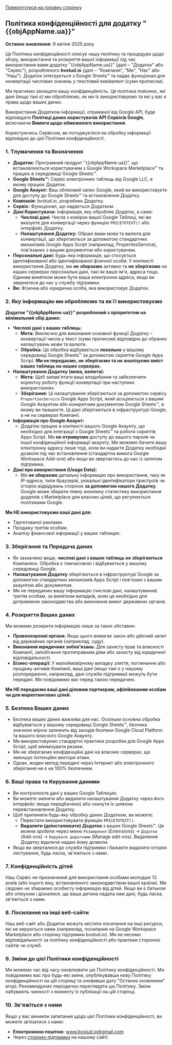 [Повернтутися на головну сторінку](/ ':class=btn')

## Політика конфіденційності для додатку "{{objAppName.ua}}"

**Останнє оновлення:** 9 квітня 2025 року

Ця Політика конфіденційності описує нашу політику та процедури щодо збору, використання та розкриття вашої інформації під час використання вами додатку "{{objAppName.ua}}" (далі – "Додаток" або "Сервіс"), розробленого **bvstud.io** (далі – "Компанія", "Ми", "Нас" або "Наш"). Додаток інтегрується з Google Sheets™ та надає функціонал для конвертації числових значень у текстовий еквівалент (суми прописом).

Ми прагнемо захищати вашу конфіденційність. Ця політика пояснює, які дані (якщо такі є) ми обробляємо, як ми їх використовуємо та які у вас є права щодо ваших даних.

Використання Додатком інформації, отриманої від Google API, буде відповідати **Політиці даних користувачів API Сервісів Google**, включаючи **Вимоги щодо обмеженого використання**.

Користуючись Сервісом, ви погоджуєтеся на обробку інформації відповідно до цієї Політики конфіденційності.

### 1. Тлумачення та Визначення

*   **Додаток:** Програмний продукт "{{objAppName.ua}}", що встановлюється користувачем з Google Workspace Marketplace™ та працює в середовищі Google Sheets™.
*   **Google Sheets™:** Сервіс електронних таблиць від Google LLC, в якому працює Додаток.
*   **Google Акаунт:** Ваш обліковий запис Google, який ви використовуєте для доступу до Google Sheets™ та встановлення Додатку.
*   **Компанія:** bvstud.io, розробник Додатку.
*   **Сервіс:** Функціонал, що надається Додатком.
*   **Дані Користувача:** Інформація, яку обробляє Додаток, а саме:
    *   **Числові дані:** Числа з комірок вашої Google Таблиці, які ви вказуєте для конвертації через функцію `PRICETOTEXT()` або інтерфейс Додатку.
    *   **Налаштування Додатку:** Обрані вами мова та валюта для конвертації, що зберігаються за допомогою стандартних механізмів Google Apps Script (наприклад, PropertiesService), пов'язаних з вашим документом або користувачем.
*   **Персональні дані:** Будь-яка інформація, що стосується ідентифікованої або ідентифікованої фізичної особи. У контексті використання Додатку, ми **не збираємо** активно та **не зберігаємо** на наших серверах персональні дані, такі як ваше ім'я, адреса тощо. Єдиним винятком може бути ваша електронна адреса, якщо ви звернетеся до нас у службу підтримки.
*   **Ви:** Фізична або юридична особа, яка використовує Додаток.

### 2. Яку інформацію ми обробляємо та як її використовуємо

**Додаток "{{objAppName.ua}}" розроблений з пріоритетом на мінімальний збір даних:**

*   **Числові дані з ваших таблиць:**
    *   **Мета:** Виключно для виконання основної функції Додатку – конвертації числа у текст (суми прописом) відповідно до обраних налаштувань мови та валюти.
    *   **Обробка:** Ця обробка відбувається **локально** у вашому середовищі Google Sheets™ за допомогою скриптів Google Apps Script. **Ми не передаємо, не зберігаємо та не аналізуємо вміст ваших таблиць на наших серверах.**
*   **Налаштування Додатку (мова, валюта):**
    *   **Мета:** Щоб запам'ятати ваші вподобання та забезпечити коректну роботу функції конвертації при наступних використаннях.
    *   **Зберігання:** Ці налаштування зберігаються за допомогою сервісу `PropertiesService` Google Apps Script, який асоціюється з вашим Google Акаунтом або конкретним документом Google Sheets™, в якому ви працюєте. Ці дані зберігаються в інфраструктурі Google, а не на серверах Компанії.
*   **Інформація про Google Акаунт:**
    *   Додаток працює в контексті вашого Google Акаунту, що необхідно для інтеграції з Google Sheets™ та роботи скриптів Apps Script. Ми **не отримуємо** доступу до вашого пароля чи іншої конфіденційної інформації акаунту. Ми можемо бачити вашу електронну адресу лише тоді, коли ви надаєте Додатку необхідні дозволи під час встановлення (стандартна вимога Google Workspace Add-ons) або якщо ви звертаєтесь до нас із запитом підтримки.
*   **Дані про використання (Usage Data):**
    *   Ми **не збираємо** детальну інформацію про використання, таку як IP-адреси, типи браузерів, унікальні ідентифікатори пристроїв чи історію відвідувань сторінок **за допомогою нашого Додатку**. Google може збирати певну анонімну статистику використання додатків з Marketplace для власних цілей, що регулюється політиками Google.

**Ми НЕ використовуємо ваші дані для:**

*   Таргетованої реклами.
*   Продажу третім особам.
*   Аналізу фінансової інформації у ваших таблицях.

### 3. Зберігання та Передача даних

*   Як зазначено вище, **числові дані з ваших таблиць не зберігаються** Компанією. Обробка є тимчасовою і відбувається у вашому середовищі Google.
*   **Налаштування Додатку** зберігаються в інфраструктурі Google за допомогою стандартних механізмів Apps Script і пов'язані з вашим акаунтом або документом.
*   Ми не передаємо вашу інформацію (числові дані, налаштування) третім особам, за винятком випадків, коли це необхідно для дотримання законодавства або виконання вимог державних органів.

### 4. Розкриття Ваших даних

Ми можемо розкрити інформацію лише за таких обставин:

*   **Правоохоронні органи:** Якщо цього вимагає закон або дійсний запит від державних органів (наприклад, суду).
*   **Виконання юридичних зобов'язань:** Для захисту прав та власності Компанії, запобігання протиправним діям або захисту від юридичної відповідальності.
*   **Бізнес-операції:** У малоймовірному випадку злиття, поглинання або продажу активів Компанії, ваші дані (якщо такі є у нашому розпорядженні, наприклад, дані служби підтримки) можуть бути передані. Ми повідомимо вас перед такою передачею.

**Ми НЕ передаємо ваші дані діловим партнерам, афілійованим особам чи для маркетингових цілей.**

### 5. Безпека Ваших даних

*   Безпека ваших даних важлива для нас. Оскільки основна обробка відбувається у вашому середовищі Google Sheets™, безпека значною мірою залежить від заходів безпеки Google Cloud Platform та вашого власного Google Акаунту.
*   Ми використовуємо стандартні практики розробки для Google Apps Script, щоб мінімізувати ризики.
*   Ми не зберігаємо конфіденційні дані на власних серверах, що зменшує потенційні вектори атаки.
*   Однак, жоден метод передачі через Інтернет або електронного зберігання не є на 100% безпечним.

### 6. Ваші права та Керування даними

*   Ви контролюєте дані у ваших Google Таблицях.
*   Ви можете змінити або видалити налаштування Додатку через його інтерфейс (якщо передбачено) або скинути їх шляхом перевстановлення Додатку.
*   Щоб припинити будь-яку обробку даних Додатком, ви можете:
    *   Перестати використовувати функцію `PRICETOTEXT()`.
    *   **Видалити (деінсталювати) Додаток** з ваших Google Sheets™. Це можна зробити через меню `Розширення` (Extensions) -> `Додатки` (Add-ons) -> `Керувати додатками` (Manage add-ons). Видалення Додатку відкличе надані йому дозволи.
*   Якщо ви зверталися до служби підтримки і бажаєте видалити історію листування, будь ласка, зв'яжіться з нами.

### 7. Конфіденційність дітей

Наш Сервіс не призначений для використання особами молодше 13 років (або іншого віку, встановленого законодавством вашої країни). Ми свідомо не збираємо особисту інформацію від дітей. Якщо ви є батьком або опікуном і дізналися, що ваша дитина надала нам дані, будь ласка, зв'яжіться з нами.

### 8. Посилання на інші веб-сайти

Наш веб-сайт або Додаток можуть містити посилання на інші ресурси, які не керуються нами (наприклад, посилання на Google Workspace Marketplace або сторінку підтримки bvstud.io). Ми не несемо відповідальності за політику конфіденційності або практики сторонніх сайтів чи служб.

### 9. Зміни до цієї Політики конфіденційності

Ми можемо час від часу оновлювати цю Політику конфіденційності. Ми повідомимо вас про будь-які зміни, опублікувавши нову Політику конфіденційності на цій сторінці та оновивши дату "Останнє оновлення" вгорі. Рекомендуємо періодично переглядати цю Політику. Зміни набувають чинності з моменту їх публікації на цій сторінці.

### 10. Зв'яжіться з нами

Якщо у вас виникли запитання щодо цієї Політики конфіденційності, ви можете зв’язатися з нами:

*   **Електронною поштою:** www.bvstud.io@gmail.com
*   Через [сторінку підтримки](/support.md) на нашому сайті.